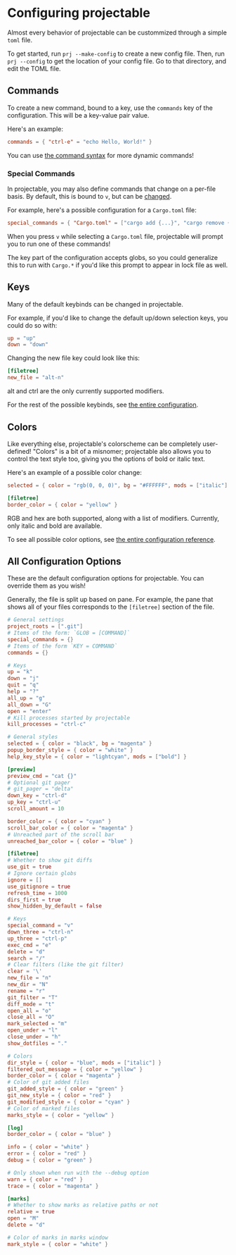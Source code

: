 # Configuring projectable

Almost every behavior of projectable can be custommized through a simple `toml`
file.

To get started, run `prj --make-config` to create a new config file. Then, run
`prj --config` to get the location of your config file. Go to that directory,
and edit the TOML file.

## Commands

To create a new command, bound to a key, use the `commands` key of the
configuration. This will be a key-value pair value.

Here's an example:

```toml
commands = { "ctrl-e" = "echo Hello, World!" }
```

You can use [the command syntax](../README.md#command-syntax) for more dynamic
commands!

### Special Commands

In projectable, you may also define commands that change on a per-file basis.
By default, this is bound to `v`, but can be [changed](#keys).

For example, here's a possible configuration for a `Cargo.toml` file:

```toml
special_commands = { "Cargo.toml" = ["cargo add {...}", "cargo remove {...}", "cargo build"] }
```

When you press `v` while selecting a `Cargo.toml` file, projectable will prompt
you to run one of these commands!

The key part of the configuration accepts globs, so you could generalize this
to run with `Cargo.*` if you'd like this prompt to appear in lock file as well.

## Keys

Many of the default keybinds can be changed in projectable.

For example, if you'd like to change the default up/down selection keys, you
could do so with:

```toml
up = "up"
down = "down"
```

Changing the new file key could look like this:

```toml
[filetree]
new_file = "alt-n"
```

alt and ctrl are the only currently supported modifiers.

For the rest of the possible keybinds, see
[the entire configuration](#all-configuration-options).

## Colors

Like everything else, projectable's colorscheme can be completely user-defined!
"Colors" is a bit of a misnomer; projectable also allows you to control the
text style too, giving you the options of bold or italic text.

Here's an example of a possible color change:

```toml
selected = { color = "rgb(0, 0, 0)", bg = "#FFFFFF", mods = ["italic"] }

[filetree]
border_color = { color = "yellow" }
```

RGB and hex are both supported, along with a list of modifiers. Currently, only
italic and bold are available.

To see all possible color options, see
[the entire configuration reference](#all-configuration-options).

## All Configuration Options

These are the default configuration options for projectable. You can override
them as you wish!

Generally, the file is split up based on pane. For example, the pane that shows
all of your files corresponds to the `[filetree]` section of the file.

```toml
# General settings
project_roots = [".git"]
# Items of the form: `GLOB = [COMMAND]`
special_commands = {}
# Items of the form `KEY = COMMAND`
commands = {}

# Keys
up = "k"
down = "j"
quit = "q"
help = "?"
all_up = "g"
all_down = "G"
open = "enter"
# Kill processes started by projectable
kill_processes = "ctrl-c"

# General styles
selected = { color = "black", bg = "magenta" }
popup_border_style = { color = "white" }
help_key_style = { color = "lightcyan", mods = ["bold"] }

[preview]
preview_cmd = "cat {}"
# Optional git pager
# git_pager = "delta"
down_key = "ctrl-d"
up_key = "ctrl-u"
scroll_amount = 10

border_color = { color = "cyan" }
scroll_bar_color = { color = "magenta" }
# Unreached part of the scroll bar
unreached_bar_color = { color = "blue" }

[filetree]
# Whether to show git diffs
use_git = true
# Ignore certain globs
ignore = []
use_gitignore = true
refresh_time = 1000
dirs_first = true
show_hidden_by_default = false

# Keys
special_command = "v"
down_three = "ctrl-n"
up_three = "ctrl-p"
exec_cmd = "e"
delete = "d"
search = "/"
# Clear filters (like the git filter)
clear = '\'
new_file = "n"
new_dir = "N"
rename = "r"
git_filter = "T"
diff_mode = "t"
open_all = "o"
close_all = "O"
mark_selected = "m"
open_under = "l"
close_under = "h"
show_dotfiles = "."

# Colors
dir_style = { color = "blue", mods = ["italic"] }
filtered_out_message = { color = "yellow" }
border_color = { color = "magenta" }
# Color of git added files
git_added_style = { color = "green" }
git_new_style = { color = "red" }
git_modified_style = { color = "cyan" }
# Color of marked files
marks_style = { color = "yellow" }

[log]
border_color = { color = "blue" }

info = { color = "white" }
error = { color = "red" }
debug = { color = "green" }

# Only shown when run with the --debug option
warn = { color = "red" }
trace = { color = "magenta" }

[marks]
# Whether to show marks as relative paths or not
relative = true
open = "M"
delete = "d"

# Color of marks in marks window
mark_style = { color = "white" }
```
